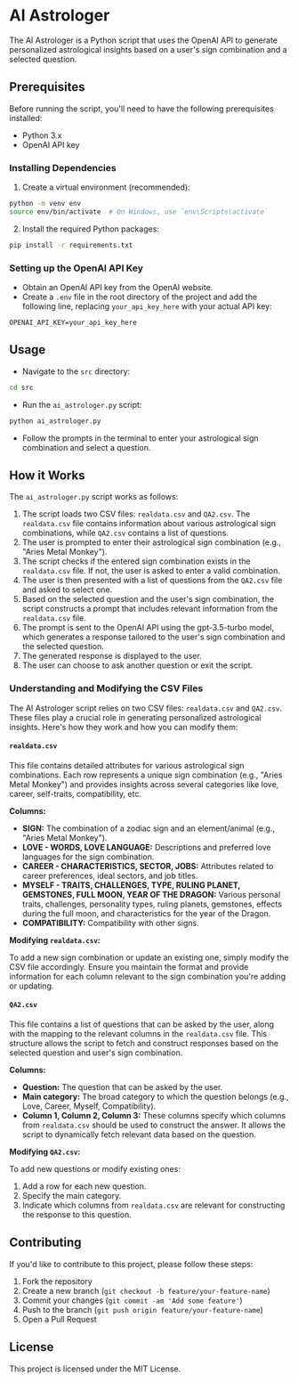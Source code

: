 # AI Astrologer

The AI Astrologer is a Python script that uses the OpenAI API to generate personalized astrological insights based on a user's sign combination and a selected question.

## Prerequisites

Before running the script, you'll need to have the following prerequisites installed:

- Python 3.x
- OpenAI API key

### Installing Dependencies

1. Create a virtual environment (recommended):

```bash
python -m venv env
source env/bin/activate  # On Windows, use `env\Scripts\activate`
```

2. Install the required Python packages:

```bash
pip install -r requirements.txt
```

### Setting up the OpenAI API Key

- Obtain an OpenAI API key from the OpenAI website.
- Create a `.env` file in the root directory of the project and add the following line, replacing `your_api_key_here` with your actual API key:

```
OPENAI_API_KEY=your_api_key_here
```

## Usage

- Navigate to the `src` directory:

```bash
cd src
```

- Run the `ai_astrologer.py` script:

```bash
python ai_astrologer.py
```

- Follow the prompts in the terminal to enter your astrological sign combination and select a question.

## How it Works

The `ai_astrologer.py` script works as follows:

1. The script loads two CSV files: `realdata.csv` and `QA2.csv`. The `realdata.csv` file contains information about various astrological sign combinations, while `QA2.csv` contains a list of questions.
2. The user is prompted to enter their astrological sign combination (e.g., "Aries Metal Monkey").
3. The script checks if the entered sign combination exists in the `realdata.csv` file. If not, the user is asked to enter a valid combination.
4. The user is then presented with a list of questions from the `QA2.csv` file and asked to select one.
5. Based on the selected question and the user's sign combination, the script constructs a prompt that includes relevant information from the `realdata.csv` file.
6. The prompt is sent to the OpenAI API using the gpt-3.5-turbo model, which generates a response tailored to the user's sign combination and the selected question.
7. The generated response is displayed to the user.
8. The user can choose to ask another question or exit the script.

### Understanding and Modifying the CSV Files

The AI Astrologer script relies on two CSV files: `realdata.csv` and `QA2.csv`. These files play a crucial role in generating personalized astrological insights. Here's how they work and how you can modify them:

#### `realdata.csv`

This file contains detailed attributes for various astrological sign combinations. Each row represents a unique sign combination (e.g., "Aries Metal Monkey") and provides insights across several categories like love, career, self-traits, compatibility, etc.

**Columns:**

- **SIGN:** The combination of a zodiac sign and an element/animal (e.g., "Aries Metal Monkey").
- **LOVE - WORDS, LOVE LANGUAGE:** Descriptions and preferred love languages for the sign combination.
- **CAREER - CHARACTERISTICS, SECTOR, JOBS:** Attributes related to career preferences, ideal sectors, and job titles.
- **MYSELF - TRAITS, CHALLENGES, TYPE, RULING PLANET, GEMSTONES, FULL MOON, YEAR OF THE DRAGON:** Various personal traits, challenges, personality types, ruling planets, gemstones, effects during the full moon, and characteristics for the year of the Dragon.
- **COMPATIBILITY:** Compatibility with other signs.

**Modifying `realdata.csv`:**

To add a new sign combination or update an existing one, simply modify the CSV file accordingly. Ensure you maintain the format and provide information for each column relevant to the sign combination you're adding or updating.

#### `QA2.csv`

This file contains a list of questions that can be asked by the user, along with the mapping to the relevant columns in the `realdata.csv` file. This structure allows the script to fetch and construct responses based on the selected question and user's sign combination.

**Columns:**

- **Question:** The question that can be asked by the user.
- **Main category:** The broad category to which the question belongs (e.g., Love, Career, Myself, Compatibility).
- **Column 1, Column 2, Column 3:** These columns specify which columns from `realdata.csv` should be used to construct the answer. It allows the script to dynamically fetch relevant data based on the question.

**Modifying `QA2.csv`:**

To add new questions or modify existing ones:
1. Add a row for each new question.
2. Specify the main category.
3. Indicate which columns from `realdata.csv` are relevant for constructing the response to this question.


## Contributing

If you'd like to contribute to this project, please follow these steps:

1. Fork the repository
2. Create a new branch (`git checkout -b feature/your-feature-name`)
3. Commit your changes (`git commit -am 'Add some feature'`)
4. Push to the branch (`git push origin feature/your-feature-name`)
5. Open a Pull Request

## License

This project is licensed under the MIT License.
